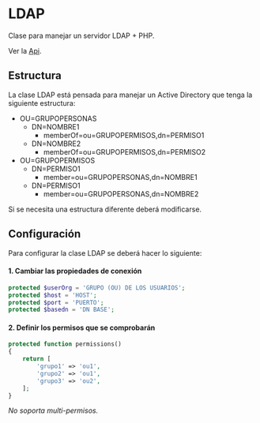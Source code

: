 # LDAP

Clase para manejar un servidor LDAP + PHP.

Ver la [Api](http://mavalroot.github.io/auth_ldap/).

## Estructura

La clase LDAP está pensada para manejar un Active Directory que tenga la siguiente estructura:

- OU=GRUPOPERSONAS
    - DN=NOMBRE1
        - memberOf=ou=GRUPOPERMISOS,dn=PERMISO1
    - DN=NOMBRE2
        - memberOf=ou=GRUPOPERMISOS,dn=PERMISO2
- OU=GRUPOPERMISOS
    - DN=PERMISO1
        - member=ou=GRUPOPERSONAS,dn=NOMBRE1
    - DN=PERMISO1
        - member=ou=GRUPOPERSONAS,dn=NOMBRE2

Si se necesita una estructura diferente deberá modificarse.

## Configuración

Para configurar la clase LDAP se deberá hacer lo siguiente:

#### 1. Cambiar las propiedades de conexión

```PHP
protected $userOrg = 'GRUPO (OU) DE LOS USUARIOS';
protected $host = 'HOST';
protected $port = 'PUERTO';
protected $basedn = 'DN BASE';
```

#### 2. Definir los permisos que se comprobarán

```PHP
protected function permissions()
{
    return [
        'grupo1' => 'ou1',
        'grupo2' => 'ou1',
        'grupo3' => 'ou2',
    ];
}
```

*No soporta multi-permisos.*
